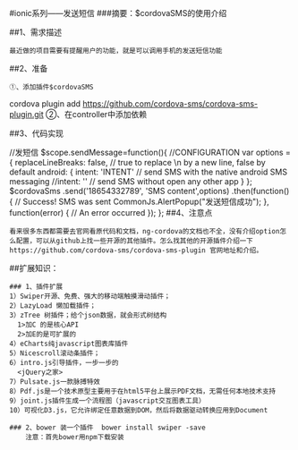 #ionic系列——发送短信
###摘要：$cordovaSMS的使用介绍

##1、需求描述

    最近做的项目需要有提醒用户的功能，就是可以调用手机的发送短信功能

##2、准备

    ①、添加插件$cordovaSMS

cordova plugin add https://github.com/cordova-sms/cordova-sms-plugin.git
    ②、在controller中添加依赖

##3、代码实现

//发短信
$scope.sendMessage=function(){
    //CONFIGURATION
    var options = {
        replaceLineBreaks: false, // true to replace \n by a new line, false by default
        android: {
            intent: 'INTENT'  // send SMS with the native android SMS messaging
            //intent: '' // send SMS without open any other app
        }
    };
    $cordovaSms
        .send('18654332789', 'SMS content',options)
        .then(function() {
            // Success! SMS was sent
            CommonJs.AlertPopup("发送短信成功");
        }, function(error) {
            // An error occurred
        });
};
##4、注意点

    看来很多东西都需要去官网看原代码和文档，ng-cordova的文档也不全，没有介绍option怎么配置，可以从github上找一些开源的其他插件。怎么找其他的开源插件介绍一下
    https://github.com/cordova-sms/cordova-sms-plugin 官网地址和介绍。

##扩展知识：

    ### 1、插件扩展
    1）Swiper开源、免费、强大的移动端触摸滑动插件；
    2）LazyLoad 懒加载插件；
    3）zTree 树插件；给个json数据，就会形式树结构
      1>加C 的是核心API
      2>加E的是可扩展的
    4）eCharts纯javascript图表库插件
    5）Nicescroll滚动条插件；
    6）intro.js引导插件，一步一步的
      <jQuery之家>
    7）Pulsate.js一款脉搏特效
    8）Pdf.js是一个技术原型主要用于在html5平台上展示PDF文档，无需任何本地技术支持
    9）joint.js插件生成一个流程图（javascript交互图表工具）
    10）可视化D3.js，它允许绑定任意数据到DOM，然后将数据驱动转换应用到Document
    
    ### 2、bower 装一个插件  bower install swiper -save
        注意：首先bower用npm下载安装

